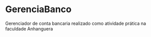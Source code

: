 # GerenciaBanco
Gerenciador de conta bancaria realizado como atividade prática na faculdade Anhanguera

